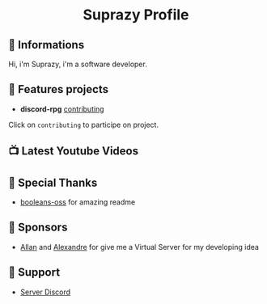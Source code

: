 <h1 align="center">
  Suprazy Profile
</h1>

## 👋 Informations

Hi, i'm Suprazy, i'm a software developer.

## 🧐 Features projects

- **discord-rpg** [contributing](https://github.com/SUPRAZY-DEV/discord-rpg)

Click on `contributing` to participe on project.

## 📺 Latest Youtube Videos
<!-- YOUTUBE:START -->
<!-- YOUTUBE:END -->

## 🙇 Special Thanks

- [booleans-oss](https://github.com/booleans-oss) for amazing readme

## 🙇 Sponsors

- [Allan](https://alls-heberg.fr) and [Alexandre](https://alls-heberg.fr) for give me a Virtual Server for my developing idea

## 🚀 Support

- [Server Discord](https://discord.gg/ftAVgjp)
